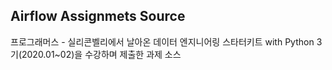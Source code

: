 ## Airflow Assignmets Source

프로그래머스 - 실리콘벨리에서 날아온 데이터 엔지니어링 스타터키트 with Python 3기(2020.01~02)을 수강하며 제출한 과제 소스
